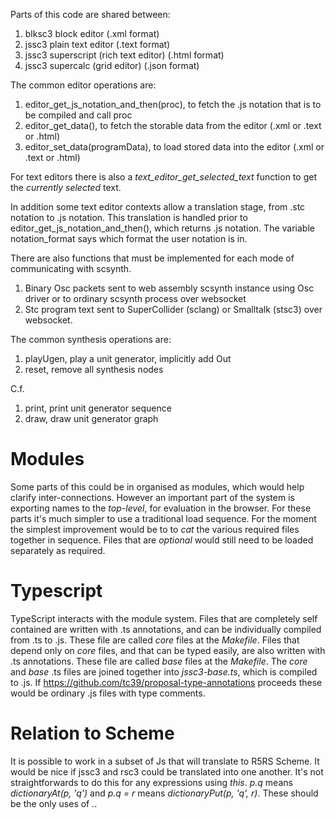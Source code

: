 Parts of this code are shared between:

1. blksc3 block editor (.xml format)
2. jssc3 plain text editor (.text format)
3. jssc3 superscript (rich text editor) (.html format)
4. jssc3 supercalc (grid editor) (.json format)

The common editor operations are:

1. editor_get_js_notation_and_then(proc), to fetch the .js notation that is to be compiled and call proc
2. editor_get_data(), to fetch the storable data from the editor (.xml or .text or .html)
3. editor_set_data(programData), to load stored data into the editor (.xml or .text or .html)

For text editors there is also a _text_editor_get_selected_text_ function to get the _currently selected_ text.

In addition some text editor contexts allow a translation stage, from .stc notation to .js notation.
This translation is handled prior to editor_get_js_notation_and_then(), which returns .js notation.
The variable notation_format says which format the user notation is in.

There are also functions that must be implemented for each mode of communicating with scsynth.

1. Binary Osc packets sent to web assembly scsynth instance using Osc driver or to ordinary scsynth process over websocket
2. Stc program text sent to SuperCollider (sclang) or Smalltalk (stsc3) over websocket.

The common synthesis operations are:

1. playUgen, play a unit generator, implicitly add Out
2. reset, remove all synthesis nodes

C.f.

1. print, print unit generator sequence
2. draw, draw unit generator graph

# Modules

Some parts of this could be in organised as modules, which would help clarify inter-connections.
However an important part of the system is exporting names to the _top-level_, for evaluation in the browser.
For these parts it's much simpler to use a traditional load sequence.
For the moment the simplest improvement would be to to _cat_ the various required files together in sequence.
Files that are _optional_ would still need to be loaded separately as required.

# Typescript

TypeScript interacts with the module system.
Files that are completely self contained are written with .ts annotations, and can be individually compiled from .ts to .js.
These file are called _core_ files at the _Makefile_.
Files that depend only on _core_ files, and that can be typed easily, are also written with .ts annotations.
These file are called _base_ files at the _Makefile_.
The _core_ and _base_ .ts files are joined together into _jssc3-base.ts_, which is compiled to .js.
If <https://github.com/tc39/proposal-type-annotations> proceeds these would be ordinary .js files with type comments.

# Relation to Scheme

It is possible to work in a subset of Js that will translate to R5RS Scheme.
It would be nice if jssc3 and rsc3 could be translated into one another.
It's not straightforwards to do this for any expressions using _this_.
_p.q_ means _dictionaryAt(p, 'q')_ and _p.q = r_ means _dictionaryPut(p, 'q', r)_.
These should be the only uses of _._.
